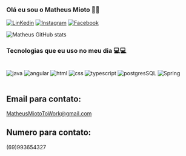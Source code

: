 ### Olá eu sou o Matheus Mioto 👋🏼

[![LinKedin](https://img.shields.io/badge/LinkedIn-0077B5?style=for-the-badge&logo=linkedin&logoColor=white)](https://www.linkedin.com/in/matheus-mioto-5112b416a/)
[![Instagram](https://img.shields.io/badge/Instagram-E4405F?style=for-the-badge&logo=instagram&logoColor=white)](https://www.instagram.com/matheusmiotoo/)
[![Facebook](https://img.shields.io/badge/Facebook-1877F2?style=for-the-badge&logo=facebook&logoColor=white)](https://www.facebook.com/matheus.miotto.73)

![Matheus GitHub stats](https://github-readme-stats.vercel.app/api?username=MatheusMioto&show_icons=true&theme=dracula)


### Tecnologias que eu uso no meu dia 💻💻

<div style="display: inline_block"><br/>
<img align="center" alt="java" src="https://img.shields.io/badge/Java-ED8B00?style=for-the-badge&logo=openjdk&logoColor=white">
<img align="center" alt="angular" src="https://img.shields.io/badge/Angular-DD0031?style=for-the-badge&logo=angular&logoColor=white">
<img align="center" alt="html" src="https://img.shields.io/badge/CSS-239120?&style=for-the-badge&logo=css3&logoColor=white">
<img align="center" alt="css" src="https://img.shields.io/badge/HTML-239120?style=for-the-badge&logo=html5&logoColor=white">
<img align="center" alt="typescript" src="https://img.shields.io/badge/TypeScript-007ACC?style=for-the-badge&logo=typescript&logoColor=white">
<img align="center" alt="postgresSQL" src="https://img.shields.io/badge/PostgreSQL-316192?style=for-the-badge&logo=postgresql&logoColor=white">
<img align="center" alt="Spring" src="https://img.shields.io/badge/Spring-6DB33F?style=for-the-badge&logo=spring&logoColor=white">
</div><br/>

## Email para contato:
MatheusMiotoToWork@gmail.com

## Numero para contato:
(69)993654327

